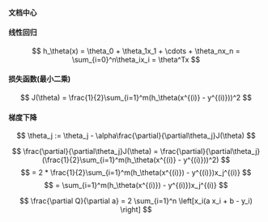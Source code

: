 #### 文档中心



#### 线性回归
$$ h_\theta(x) = \theta_0 + \theta_1x_1 + \cdots + \theta_nx_n = \sum_{i=0}^n\theta_ix_i = \theta^Tx $$

#### 损失函数(最小二乘)
$$ J(\theta) = \frac{1}{2}\sum_{i=1}^m(h_\theta(x^{(i)} - y^{(i)}))^2 $$

#### 梯度下降
$$ \theta_j := \theta_j - \alpha\frac{\partial}{\partial\theta_j}J(\theta)  $$

$$ \frac{\partial}{\partial\theta_j}J(\theta) = \frac{\partial}{\partial\theta_j}(\frac{1}{2}\sum_{i=1}^m(h_\theta(x^{(i)} - y^{(i)}))^2) $$
$$ = 2 * \frac{1}{2}\sum_{i=1}^m(h_\theta(x^{(i)}) - y^{(i)})x_j^{(i)} $$
$$ = \sum_{i=1}^m(h_\theta(x^{(i)}) - y^{(i)})x_j^{(i)} $$


$$ \frac{\partial Q}{\partial a} = 2 \sum_{i=1}^n \left[x_i(a x_i + b - y_i) \right] $$


